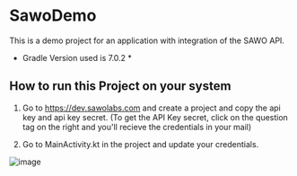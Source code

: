# SawoDemo

This is a demo project for an application with integration of the SAWO API. 
* Gradle Version used is 7.0.2 *

## How to run this Project on your system

1. Go to https://dev.sawolabs.com and create a project and copy the api key and api key secret. (To get the API Key secret, click on the question tag on the right and you'll recieve the credentials in your mail)

2. Go to MainActivity.kt in the project and update your credentials.

![image](https://user-images.githubusercontent.com/67803800/134818839-c920c8e3-364c-4fcd-9c7d-27db6f3102b6.png)
